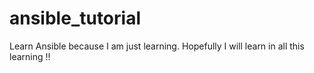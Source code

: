 # ansible_tutorial
Learn Ansible because I am just learning.
Hopefully I will learn in all this learning !!
